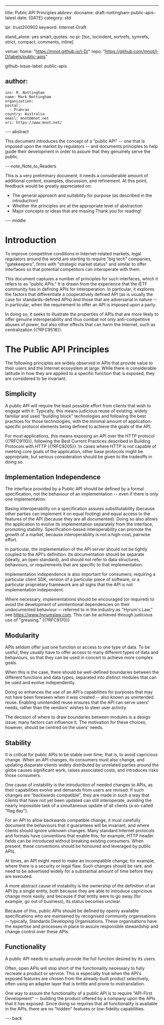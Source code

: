 ---
title: Public API Principles
abbrev:
docname: draft-nottingham-public-apis-latest
date: {DATE}
category: std

ipr: trust200902
keyword: Internet-Draft

stand_alone: yes
smart_quotes: no
pi: [toc, tocindent, sortrefs, symrefs, strict, compact, comments, inline]

venue:
  home: "https://mnot.github.io/I-D/"
  repo: "https://github.com/mnot/I-D/labels/public-apis"

github-issue-label: public-apis

author:
 -
    ins: M. Nottingham
    name: Mark Nottingham
    organization:
    postal:
      - Prahran
    country: Australia
    email: mnot@mnot.net
    uri: https://www.mnot.net/


--- abstract

This document introduces the concept of a "public API" -- one that is imposed upon the market by regulators -- and documents principles to help guide their development in order to assure that they genuinely serve the public.


---note_Note_to_Readers

This is a very preliminary document; it needs a considerable amount of additional content, examples, discussion, and refinement. At this point, feedback would be greatly appreciated on:
* The general approach and suitability for purpose (as described in the introduction)
* Whether the principles are at the appropriate level of abstraction
* Major concepts or ideas that are missing
Thank you for reading!

--- middle

# Introduction
To improve competitive conditions in Internet-related markets, legal regulators around the world are starting to require "big tech" companies, "gatekeepers", firms with "strategic market status" and similar to offer interfaces so that potential competitors can interoperate with them.

This document captures a number of principles for such interfaces, which it refers to as "public APIs." It is drawn from the experience that the IETF community has in defining APIs for interoperation. In particular, it explores the factors that differentiate a cooperatively defined API (as is usually the case for standards-defined APIs) and those that are adversarial in nature -- in particular, when the requirement to offer an API is imposed upon a party.

In doing so, it seeks to illustrate the properties of APIs that are more likely to offer genuine interoperability and thus combat not only anti-competitive abuses of power, but also other effects that can harm the Internet, such as centralization {{?RFC9518}}.
# The Public API Principles
The following principles are widely observed in APIs that provide value to their users and the Internet ecosystem at large. While there is considerable latitude in how they are applied to a specific function that is exposed, they are considered to be invariant.
## Simplicity
A public API will require the least possible effort from clients that wish to engage with it. Typically, this means judicious reuse of existing, widely familiar and used "building block" technologies and following the best practices for those technologies, with the minimal amount of application-specific protocol elements being defined to achieve the goals of the API.

For most applications, this means exposing an API over the HTTP protocol {{?RFC9110}}, following the Best Current Practices described in Building Protocols with HTTP {{?RFC9205}}. In cases where HTTP is not capable of meeting core goals of the application, other base protocols might be appropriate, but serious consideration should be given to the tradeoffs in doing so.

## Implementation Independence
The interface provided by a Public API should be defined by a formal specification, not the behaviour of an implementation -- even if there is only one implementation.

Basing interoperability on a specification assures substitutability (because other parties can implement it on equal footing) and equal access to the features of the API (because they are all documented). Doing so also allows the application to evolve its implementation separately from the interface, promoting stability. Specification-based interoperability can promote the growth of a market, because interoperability is not a high-cost, pairwise effort.

In particular, the implementation of the API server should not be tightly coupled to the API's definition. Its documentation should be separate (ideally, an open standard), and should not refer to data structures, behaviours, or requirements that are specific to that implementation.

Implementation independence is also important for consumers; requiring a particular client SDK, version of a particular piece of software, or a particular proprietary framework are all signs that the API is not implementation independent.

Where necessary, implementations should be encouraged (or required) to avoid the development of unintentional dependencies on their undocumented behaviour -- referred to in the industry as "Hyrum's Law," see <https://www.hyrumslaw.com>. This can be achieved through judicious use of "greasing." {{?RFC9170}}

## Modularity
APIs seldom offer just one function or access to one type of data. To be useful, they usually have to offer access to many different types of data and behaviours, so that they can be used in concert to achieve more complex goals.

When this is the case, there should be well-defined boundaries between the different functions and data types, separated into distinct modules that can be used and evolve independently.

Doing so enhances the use of an API's capabilities for purposes that may not have been foreseen when it was created -- also known as unintended reuse. Enabling unintended reuse ensures that the API can serve users' needs, rather than the vendors' wishes to steer user activity.

The decision of where to draw boundaries between modules is a design issue; many factors can influence it. The motivation for these choices, however, should be centred on the users' needs.

## Stability
It is critical for public APIs to be stable over time; that is, to avoid capricious change. When an API changes, its consumers must also change, and updating disparate clients widely distributed by unrelated parties around the globe causes significant work, raises associated costs, and introduces risks those consumers.

One cause of instability is the introduction of needed changes to APIs, as their capabilities evolve and demands from users are revised. If such changes are "backwards compatible", they are made in such a way that clients that have not yet been updated can still interoperate, avoiding the nearly impossible task of a simultaneous update of all clients (a so-called "flag day").

For an API to allow backwards compatible change, it must carefully document the behaviours that it guarantees will be invariant, and where clients should ignore unknown changes. Many standard Internet protocols and formats have conventions that enable this; for example, HTTP header fields can be introduced without breaking existing consumers. When present, these conventions should be honoured and leveraged by public APIs.

At times, an API might need to make an incompatible change; for example, where there is a security or legal flaw. Such changes should be rare, and need to be advertised widely for a substantial amount of time before they are executed.

A more abstract cause of instability is the ownership of the definition of an API by a single entity, both because they are able to introduce capricious change more easily, and because if that entity were to go away (for example, go out of business), its status becomes unclear.

Because of this, public APIs should be defined by openly available specifications who are maintained by recognised community organisations -- typically, Standards Developing Organisations. These organisations have the expertise and processes in place to assure responsible stewardship and change control over these APIs.

## Functionality
A public API needs to actually provide the full function desired by its users.

Often, open APIs will stop short of the functionality necessary to fully recreate a product or service. This is especially true when the API's exposed features are chosen from the already-built product selectively, often using an adapter layer that is brittle and prone to mistranslation.

One way to assure the functionality of a public API is to require "API-First Development" -- building the product offered by a company upon the APIs that it has exposed. Since doing so requires that all functionality is available in the APIs, there are no "hidden" features or low-fidelity capabilities.




--- back

